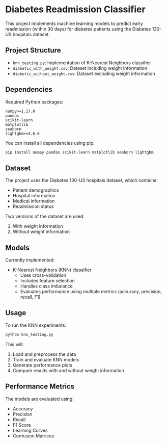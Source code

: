 # Diabetes Readmission Classifier

This project implements machine learning models to predict early readmission (within 30 days) for diabetes patients using the Diabetes 130-US hospitals dataset.

## Project Structure
- `knn_testing.py`: Implementation of K-Nearest Neighbors classifier
- `diabetic_with_weight.csv`: Dataset including weight information
- `diabetic_without_weight.csv`: Dataset excluding weight information

## Dependencies

Required Python packages:
```
numpy>=1.17.0
pandas
scikit-learn
matplotlib
seaborn
lightgbm>=4.6.0
```

You can install all dependencies using pip:
```bash
pip install numpy pandas scikit-learn matplotlib seaborn lightgbm
```

## Dataset
The project uses the Diabetes 130-US hospitals dataset, which contains:
- Patient demographics
- Hospital information
- Medical information
- Readmission status

Two versions of the dataset are used:
1. With weight information
2. Without weight information

## Models
Currently implemented:
- K-Nearest Neighbors (KNN) classifier
  - Uses cross-validation
  - Includes feature selection
  - Handles class imbalance
  - Evaluates performance using multiple metrics (accuracy, precision, recall, F1)

## Usage
To run the KNN experiments:
```bash
python knn_testing.py
```

This will:
1. Load and preprocess the data
2. Train and evaluate KNN models
3. Generate performance plots
4. Compare results with and without weight information

## Performance Metrics
The models are evaluated using:
- Accuracy
- Precision
- Recall
- F1 Score
- Learning Curves
- Confusion Matrices 